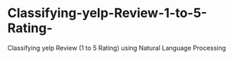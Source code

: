 # Classifying-yelp-Review-1-to-5-Rating-
Classifying yelp Review (1 to 5 Rating) using Natural Language Processing
